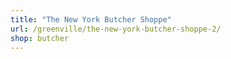 ```yaml
---
title: "The New York Butcher Shoppe"
url: /greenville/the-new-york-butcher-shoppe-2/
shop: butcher
---
```

